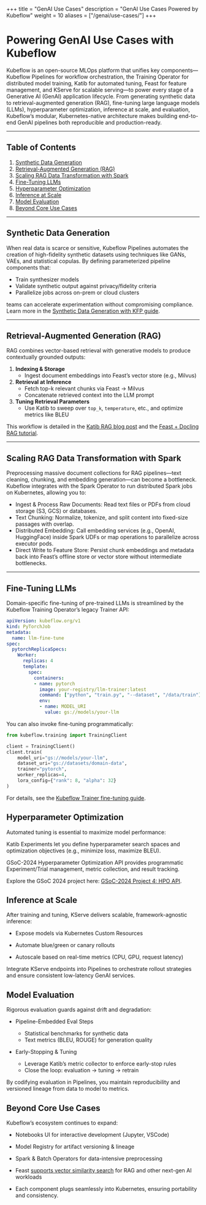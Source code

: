 +++
title =  "GenAI Use Cases"
description = "GenAI Use Cases Powered by Kubeflow"
weight = 10
aliases = ["/genai/use-cases/"]
+++

# Powering GenAI Use Cases with Kubeflow

Kubeflow is an open-source MLOps platform that unifies key components—Kubeflow Pipelines for workflow orchestration, the Training Operator for distributed model training, Katib for automated tuning, Feast for feature management, and KServe for scalable serving—to power every stage of a Generative AI (GenAI) application lifecycle. From generating synthetic data to retrieval-augmented generation (RAG), fine-tuning large language models (LLMs), hyperparameter optimization, inference at scale, and evaluation, Kubeflow’s modular, Kubernetes-native architecture makes building end-to-end GenAI pipelines both reproducible and production-ready.

---

## Table of Contents

1. [Synthetic Data Generation](#synthetic-data-generation)  
1. [Retrieval-Augmented Generation (RAG)](#retrieval-augmented-generation-rag)  
1. [Scaling RAG Data Transformation with Spark](#scaling-rag-data-transformation-with-spark)
1. [Fine-Tuning LLMs](#fine-tuning-llms)  
1. [Hyperparameter Optimization](#hyperparameter-optimization)  
1. [Inference at Scale](#inference-at-scale)  
1. [Model Evaluation](#model-evaluation)  
1. [Beyond Core Use Cases](#beyond-core-use-cases)  

---

## Synthetic Data Generation

When real data is scarce or sensitive, Kubeflow Pipelines automates the creation of high-fidelity synthetic datasets using techniques like GANs, VAEs, and statistical copulas. By defining parameterized pipeline components that:

- Train synthesizer models  
- Validate synthetic output against privacy/fidelity criteria  
- Parallelize jobs across on-prem or cloud clusters  

teams can accelerate experimentation without compromising compliance. Learn more in the [Synthetic Data Generation with KFP guide](https://blog.kubeflow.org/kfp/2025/02/16/synthetic-data-using-kfp.html).

---

## Retrieval-Augmented Generation (RAG)

RAG combines vector-based retrieval with generative models to produce contextually grounded outputs:

1. **Indexing & Storage**  
   - Ingest document embeddings into Feast’s vector store (e.g., Milvus)  
2. **Retrieval at Inference**  
   - Fetch top-k relevant chunks via Feast → Milvus  
   - Concatenate retrieved context into the LLM prompt  
3. **Tuning Retrieval Parameters**  
   - Use Katib to sweep over `top_k`, `temperature`, etc., and optimize metrics like BLEU  

This workflow is detailed in the [Katib RAG blog post](https://blog.kubeflow.org/katib/rag/) and the [Feast + Docling RAG tutorial](https://docs.feast.dev/tutorials/rag-with-docling).

--- 

## Scaling RAG Data Transformation with Spark

Preprocessing massive document collections for RAG pipelines—text cleaning, chunking, and embedding generation—can become a bottleneck. Kubeflow integrates with the Spark Operator to run distributed Spark jobs on Kubernetes, allowing you to:

- Ingest & Process Raw Documents: Read text files or PDFs from cloud storage (S3, GCS) or databases.
- Text Chunking: Normalize, tokenize, and split content into fixed-size passages with overlap.
- Distributed Embedding: Call embedding services (e.g., OpenAI, HuggingFace) inside Spark UDFs or map operations to parallelize across executor pods.
- Direct Write to Feature Store: Persist chunk embeddings and metadata back into Feast’s offline store or vector store without intermediate bottlenecks.


---

## Fine-Tuning LLMs

Domain-specific fine-tuning of pre-trained LLMs is streamlined by the Kubeflow Training Operator’s legacy Trainer API:

```yaml
apiVersion: kubeflow.org/v1
kind: PyTorchJob
metadata:
  name: llm-fine-tune
spec:
  pytorchReplicaSpecs:
    Worker:
      replicas: 4
      template:
        spec:
          containers:
          - name: pytorch
            image: your-registry/llm-trainer:latest
            command: ["python", "train.py", "--dataset", "/data/train"]
            env:
            - name: MODEL_URI
              value: gs://models/your-llm
```
You can also invoke fine-tuning programmatically:


```python
from kubeflow.training import TrainingClient

client = TrainingClient()
client.train(
    model_uri="gs://models/your-llm",
    dataset_uri="gs://datasets/domain-data",
    trainer="pytorch",
    worker_replicas=4,
    lora_config={"rank": 8, "alpha": 32}
)
```
For details, see the [Kubeflow Trainer fine-tuning guide](https://www.kubeflow.org/docs/components/trainer/legacy-v1/user-guides/fine-tuning/).

## Hyperparameter Optimization
Automated tuning is essential to maximize model performance:

Katib Experiments let you define hyperparameter search spaces and optimization objectives (e.g., minimize loss, maximize BLEU).

GSoC-2024 Hyperparameter Optimization API provides programmatic Experiment/Trial management, metric collection, and result tracking.

Explore the GSoC 2024 project here: [GSoC-2024 Project 4: HPO API](https://blog.kubeflow.org/gsoc-2024-project-4/).

## Inference at Scale
After training and tuning, KServe delivers scalable, framework-agnostic inference:

- Expose models via Kubernetes Custom Resources

- Automate blue/green or canary rollouts

- Autoscale based on real-time metrics (CPU, GPU, request latency)

Integrate KServe endpoints into Pipelines to orchestrate rollout strategies and ensure consistent low-latency GenAI services.


## Model Evaluation
Rigorous evaluation guards against drift and degradation:

- Pipeline-Embedded Eval Steps
    - Statistical benchmarks for synthetic data
    - Text metrics (BLEU, ROUGE) for generation quality

- Early-Stopping & Tuning
    - Leverage Katib’s metric collector to enforce early-stop rules
    - Close the loop: evaluation → tuning → retrain

By codifying evaluation in Pipelines, you maintain reproducibility and versioned lineage from data to model to metrics.


## Beyond Core Use Cases
Kubeflow’s ecosystem continues to expand:

- Notebooks UI for interactive development (Jupyter, VSCode)

- Model Registry for artifact versioning & lineage

- Spark & Batch Operators for data-intensive preprocessing

- Feast [supports vector similarity search](https://docs.feast.dev/tutorials/rag-with-docling) for RAG and other next-gen AI workloads

- Each component plugs seamlessly into Kubernetes, ensuring portability and consistency.


